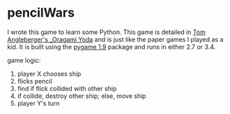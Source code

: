 # pencilWars
I wrote this game to learn some Python. This game is detailed in [Tom Angleberger's _Oragami Yoda](http://origamiyoda.com/) and is just like the paper games I played as a kid. It is built using the [pygame 1.9](http://www.pygame.org/) package and runs in either 2.7 or 3.4.

game logic:  
1. player X chooses ship  
2. flicks pencil  
3. find if flick collided with other ship  
4. if collide, destroy other ship; else, move ship  
5. player Y's turn  
